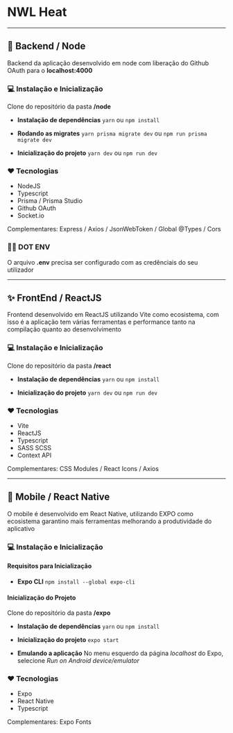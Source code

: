 # NWL Heat

---

## 🎲 Backend / Node

Backend da aplicação desenvolvido em node com liberação do Github OAuth para o **localhost:4000**

### 💻 Instalação e Inicialização

Clone do repositório da pasta **/node**

- **Instalação de dependências**
  `yarn` ou `npm install`

- **Rodando as migrates**
  `yarn prisma migrate dev` ou `npm run prisma migrate dev`

- **Inicialização do projeto**
  `yarn dev` ou `npm run dev`

### ❤ Tecnologias

- NodeJS
- Typescript
- Prisma / Prisma Studio
- Github OAuth
- Socket.io

Complementares: Express / Axios / JsonWebToken / Global @Types / Cors

### 👨‍💻 DOT ENV

O arquivo **.env** precisa ser configurado com as credênciais do seu utilizador

---

## ✨ FrontEnd / ReactJS

Frontend desenvolvido em ReactJS utilizando Vite como ecosistema, com isso é a aplicação tem várias ferramentas e performance tanto na compilação quanto ao desenvolvimento

### 💻 Instalação e Inicialização

Clone do repositório da pasta **/react**

- **Instalação de dependências**
  `yarn` ou `npm install`

- **Inicialização do projeto**
  `yarn dev` ou `npm run dev`

### ❤ Tecnologias

- Vite
- ReactJS
- Typescript
- SASS SCSS
- Context API

Complementares: CSS Modules / React Icons / Axios

---

## 📳 Mobile / React Native

O mobile é desenvolvido em React Native, utilizando EXPO como ecosistema garantino mais ferramentas melhorando a produtividade do aplicativo

### 💻 Instalação e Inicialização

#### Requisitos para Inicialização

- **Expo CLI**
  `npm install --global expo-cli`

#### Inicialização do Projeto

Clone do repositório da pasta **/expo**

- **Instalação de dependências**
  `yarn` ou `npm install`

- **Inicialização do projeto**
  `expo start`

- **Emulando a aplicação**
  No menu esquerdo da página _localhost_ do Expo, selecione _*Run on Android device/emulator*_

### ❤ Tecnologias

- Expo
- React Native
- Typescript

Complementares: Expo Fonts
